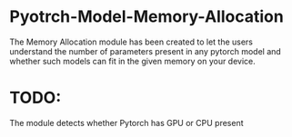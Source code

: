 # Pyotrch-Model-Memory-Allocation

The Memory Allocation module has been created to let the users understand the number of parameters present in any pytorch model and whether such models can fit in the given memory on your device.

# TODO:
The module detects whether Pytorch  has GPU or CPU present
